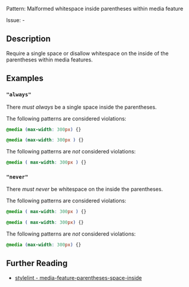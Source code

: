 Pattern: Malformed whitespace inside parentheses within media feature

Issue: -

## Description

Require a single space or disallow whitespace on the inside of the parentheses within media features.

## Examples

### `"always"`

There *must always* be a single space inside the parentheses.

The following patterns are considered violations:

```css
@media (max-width: 300px) {}
```

```css
@media (max-width: 300px ) {}
```

The following patterns are *not* considered violations:

```css
@media ( max-width: 300px ) {}
```

### `"never"`

There *must never* be whitespace on the inside the parentheses.

The following patterns are considered violations:

```css
@media ( max-width: 300px ) {}
```

```css
@media ( max-width: 300px) {}
```

The following patterns are *not* considered violations:

```css
@media (max-width: 300px) {}
```

## Further Reading

* [stylelint - media-feature-parentheses-space-inside](https://stylelint.io/user-guide/rules/media-feature-parentheses-space-inside)
